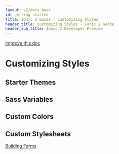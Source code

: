 ```yaml
---
layout: v2/docs_base
id: getting-started
title: Ionic 2 Guide | Customizing Styles
header_title: Customizing Styles - Ionic 2 Guide
header_sub_title: Ionic 2 Developer Preview
---
```

<div class="improve-docs">
  <a href='https://github.com/driftyco/ionic-site/edit/ionic2/docs/v2/guide/adding-pages/index.md'>
    Improve this doc
  </a>
</div>

# Customizing Styles

## Starter Themes

## Sass Variables

## Custom Colors

## Custom Stylesheets


<a href="../building-forms/" class="btn btn-primary">Building Forms</a>